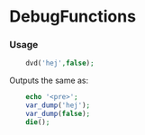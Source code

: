 # DebugFunctions
### Usage

```php
    dvd('hej',false);
```
Outputs the same as:
```php
    echo '<pre>';
    var_dump('hej');
    var_dump(false);
    die();
```
